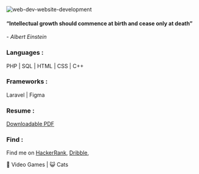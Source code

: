 ![web-dev-website-development](https://github.com/RezaAlHassan/RezaAlHassan/assets/24864973/f11e0421-da6d-41eb-8381-7940e8e6799e) 

#### “Intellectual growth should commence at birth and cease only at death”
 <em> - Albert Einstein </em>

### Languages :
PHP | SQL | HTML | CSS | C++ 

### Frameworks :
Laravel | Figma 

### Resume : 
[Downloadable PDF](https://github.com/RezaAlHassan/RezaAlHassan/files/12295107/Reza_Resume.pdf)

### Find :
Find me on [HackerRank](https://www.hackerrank.com/h1910876), [Dribble](www.dribbble.com/reza11981284128), 

👾 Video Games |
😺 Cats 



